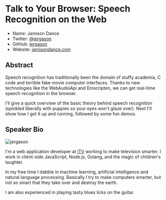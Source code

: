 # Talk to Your Browser: Speech Recognition on the Web

* Name: Jamison Dance
* Twitter: [@jergason][]
* GitHub: [jergason][]
* Website: [jamisondance.com][]

## Abstract

Speech recognition has traditionally been the domain of stuffy academia, C code
and terrible fake movie computer interfaces. Thanks to new technologies like
the WebAudioApi and Emscripten, we can get real-time speech recognition in the
browser.

I'll give a quick overview of the basic theory behind speech recognition
(spinkled liberally with puppies so your eyes won't glaze over). Next I'll show
how I got it up and running, followed by some fun demos.

## Speaker Bio

![jergason](https://raw.github.com/jergason/2013.cascadiajs.com/master/images/jergason.png)

I'm a web application developer at [iTV][] working to make television smarter.
I work in client-side JavaScript, Node.js, Golang, and the magic of children's
laughter.

In my free time I dabble in machine learning, artificial intelligence and
natural language processing. Basically I try to make computers smarter, but not
so smart that they take over and destroy the earth.

I am also experienced in playing tasty blues licks on the guitar.

[@jergason]:http://twitter.com/jergason
[jergason]:https://github.com/jergason
[jamisondance.com]:http://jamisondance.com
[iTV]:http://i.tv
